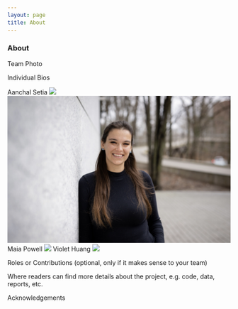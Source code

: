 ```yaml
---
layout: page
title: About
---
```


### About

Team Photo

Individual Bios

Aanchal Setia
<img src="{{site.url }}{{site.baseurl }}/assets/img/WhatsApp Image 2023-07-11 at 3.09.59 PM (1).jpeg">
![Kim Kreiss](assets/79F44031-230E-449B-8A8C-8D07195DE985_1_201_a.jpeg)
Maia Powell
<img src="{{site.url }}{{site.baseurl }}/assets/img/BA1C78F2-1529-428F-9DAB-F390CBEA6EFB.JPEG">
Violet Huang
<img src="{{site.url }}{{site.baseurl }}/assets/img/Screen Shot 2023-06-13 at 6.51.35 PM.png">


Roles or Contributions (optional, only if it makes sense to your team)

Where readers can find more details about the project, e.g. code, data, reports, etc.

Acknowledgements


